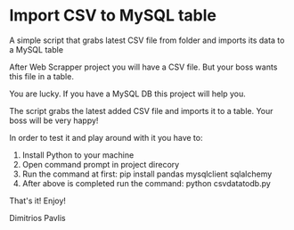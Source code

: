 # Import CSV to MySQL table

A simple script that grabs latest CSV file from folder and imports its data to a MySQL table

After Web Scrapper project you will have a CSV file. But your boss wants this file in a table.

You are lucky. If you have a MySQL DB this project will help you.

The script grabs the latest added CSV file and imports it to a table. 
Your boss will be very happy! 

In order to test it and play around with it you have to:

1) Install Python to your machine
2) Open command prompt in project direcory
3) Run the command at first: pip install pandas mysqlclient sqlalchemy
4) After above is completed run the command: python csvdatatodb.py

That's it! Enjoy!

Dimitrios Pavlis

